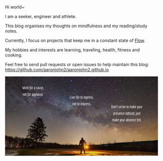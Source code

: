 Hi world~

I am a seeker, engineer and athlete. 

This blog organises my thoughts on mindfulness and my reading/study notes.

Currently, I focus on projects that keep me in a constant state of <a href="https://en.wikipedia.org/wiki/Flow_(psychology)" target="_blank" rel="noopener noreferrer">Flow</a>.

My hobbies and interests are learning, traveling, health, fitness and cooking.

Feel free to send pull requests or open issues to help maintain this blog: https://github.com/aaronjohn2/aaronjohn2.github.io

![](/assets/quote.jpg)
